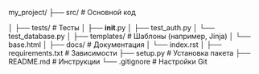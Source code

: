 my_project/
├── src/                  # Основной код

│
├── tests/                # Тесты
│   ├── __init__.py
│   ├── test_auth.py
│   └── test_database.py
│
├── templates/            # Шаблоны (например, Jinja)
│   └── base.html
│
├── docs/                 # Документация
│   └── index.rst
│
├── requirements.txt      # Зависимости
├── setup.py              # Установка пакета
├── README.md             # Инструкции
└── .gitignore            # Настройки Git
